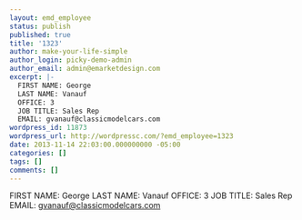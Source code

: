 ```yaml
---
layout: emd_employee
status: publish
published: true
title: '1323'
author: make-your-life-simple
author_login: picky-demo-admin
author_email: admin@emarketdesign.com
excerpt: |-
  FIRST NAME: George
  LAST NAME: Vanauf
  OFFICE: 3
  JOB TITLE: Sales Rep
  EMAIL: gvanauf@classicmodelcars.com
wordpress_id: 11873
wordpress_url: http://wordpressc.com/?emd_employee=1323
date: 2013-11-14 22:03:00.000000000 -05:00
categories: []
tags: []
comments: []
---
```

FIRST NAME: George
LAST NAME: Vanauf
OFFICE: 3
JOB TITLE: Sales Rep
EMAIL: gvanauf@classicmodelcars.com
